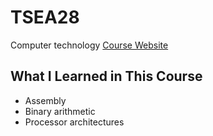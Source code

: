 # TSEA28
Computer technology
[Course Website](https://www.isy.liu.se/edu/kurs/TSEA28/)

## What I Learned in This Course
- Assembly
- Binary arithmetic
- Processor architectures
